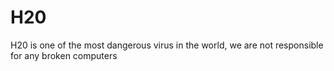 # H20
H20 is one of the most dangerous virus in the world, we are not responsible for any broken computers
